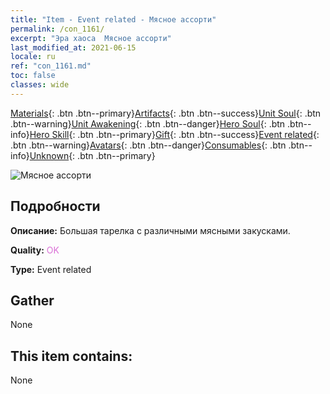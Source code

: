 ```yaml
---
title: "Item - Event related - Мясное ассорти"
permalink: /con_1161/
excerpt: "Эра хаоса  Мясное ассорти"
last_modified_at: 2021-06-15
locale: ru
ref: "con_1161.md"
toc: false
classes: wide
---
```

 [Materials](/ItemsRU/){: .btn .btn--primary}[Artifacts](/ItemsRU/Artifacts/){: .btn .btn--success}[Unit Soul](/ItemsRU/UnitSoul/){: .btn .btn--warning}[Unit Awakening](/ItemsRU/UnitAwakening/){: .btn .btn--danger}[Hero Soul](/ItemsRU/HeroSoul/){: .btn .btn--info}[Hero Skill](/ItemsRU/HeroSkill/){: .btn .btn--primary}[Gift](/ItemsRU/Gift/){: .btn .btn--success}[Event related](/ItemsRU/Events/){: .btn .btn--warning}[Avatars](/ItemsRU/Avatars/){: .btn .btn--danger}[Consumables](/ItemsRU/Consumables/){: .btn .btn--info}[Unknown](/ItemsRU/Unknown/){: .btn .btn--primary}

 ![Мясное ассорти](/images/t/i_8150011.png)

## Подробности
 **Описание:** Большая тарелка с различными мясными закусками.

 **Quality:** <span style="color: #DA70D6">OK</span>

 **Type:** Event related

## Gather

  None

## This item contains:

  None

